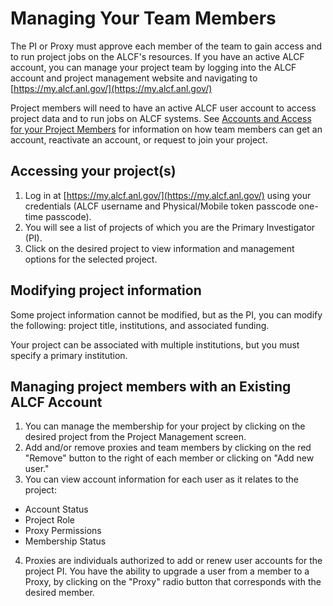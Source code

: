 # Managing Your Team Members

The PI or Proxy must approve each member of the team to gain access and to run project jobs on the ALCF's resources. If you have an active ALCF account, you can manage your project team by logging into the ALCF account and project management website and navigating to [https://my.alcf.anl.gov/](https://my.alcf.anl.gov/)

Project members will need to have an active ALCF user account to access project data and to run jobs on ALCF systems. See [Accounts and Access for your Project Members](https://docs.alcf.anl.gov/account-project-management/project-management/starting-alcf-award/#accounts-and-access-for-your-project-members) for information on how team members can get an account, reactivate an account, or request to join your project.

## Accessing your project(s)
1. Log in at [https://my.alcf.anl.gov/](https://my.alcf.anl.gov/) using your credentials (ALCF username and Physical/Mobile token passcode one-time passcode).
2. You will see a list of projects of which you are the Primary Investigator (PI).
4. Click on the desired project to view information and management options for the selected project.

## Modifying project information
Some project information cannot be modified, but as the PI, you can modify the following: project title, institutions, and associated funding.

Your project can be associated with multiple institutions, but you must specify a primary institution.

## Managing project members with an Existing ALCF Account
1. You can manage the membership for your project by clicking on the desired project from the Project Management screen.
2. Add and/or remove proxies and team members by clicking on the red "Remove" button to the right of each member or clicking on "Add new user."
3. You can view account information for each user as it relates to the project:
  - Account Status
  - Project Role
  - Proxy Permissions
  - Membership Status

4. Proxies are individuals authorized to add or renew user accounts for the project PI. You have the ability to upgrade a user from a member to a Proxy, by clicking on the "Proxy" radio button that corresponds with the desired member.

